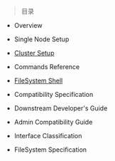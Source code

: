 
> 目录

- Overview

- Single Node Setup

- [Cluster Setup](https://github.com/ZGG2016/hadoop-website/blob/master/General/Cluster%20Setup.md)

- Commands Reference

- [FileSystem Shell]()

- Compatibility Specification

- Downstream Developer's Guide

- Admin Compatibility Guide

- Interface Classification

- FileSystem Specification